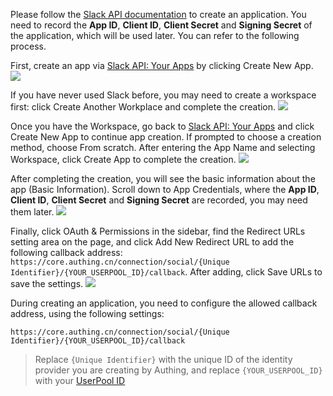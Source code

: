 <IntegrationDetailCard title="Create an app on the Slack API platform">

Please follow the [Slack API documentation](https://api.slack.com/authentication/sign-in-with-slack#implementation) to create an application. You need to record the **App ID**, **Client ID**, **Client Secret** and **Signing Secret** of the application, which will be used later. You can refer to the following process.

First, create an app via [Slack API: Your Apps](https://api.slack.com/apps) by clicking Create New App.
![](~@imagesZhCn/connections/slack/slack-docs-1.png)

If you have never used Slack before, you may need to create a workspace first: click Create Another Workplace and complete the creation.
![](~@imagesZhCn/connections/slack/slack-docs-2.png)

Once you have the Workspace, go back to [Slack API: Your Apps](https://api.slack.com/apps) and click Create New App to continue app creation. If prompted to choose a creation method, choose From scratch. After entering the App Name and selecting Workspace, click Create App to complete the creation.
![](~@imagesZhCn/connections/slack/slack-docs-3.png)

After completing the creation, you will see the basic information about the app (Basic Information). Scroll down to App Credentials, where the **App ID**, **Client ID**, **Client Secret** and **Signing Secret** are recorded, you may need them later.
![](~@imagesZhCn/connections/slack/slack-docs-4.png)

Finally, click OAuth & Permissions in the sidebar, find the Redirect URLs setting area on the page, and click Add New Redirect URL to add the following callback address: `https://core.authing.cn/connection/social/{Unique Identifier}/{YOUR_USERPOOL_ID}/callback`. After adding, click Save URLs to save the settings.
![](~@imagesZhCn/connections/slack/slack-docs-5.png)

During creating an application, you need to configure the allowed callback address, using the following settings:

```
https://core.authing.cn/connection/social/{Unique Identifier}/{YOUR_USERPOOL_ID}/callback
```

> Replace `{Unique Identifier}` with the unique ID of the identity provider you are creating by Authing, and replace `{YOUR_USERPOOL_ID}` with your [UserPool ID](/en/guides/faqs/get-userpool-id-and-secret.md)

</IntegrationDetailCard>
